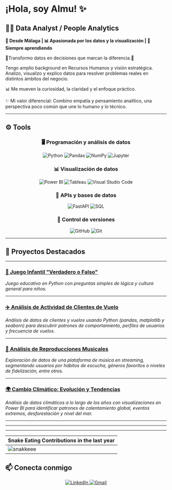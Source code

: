
# ¡Hola, soy **Almu**! ✨

## 👩‍💻 Data Analyst / People Analytics

**📍 Desde Málaga | 📊 Apasionada por los datos y la visualización | 🧠 Siempre aprendiendo**

🎯Transformo datos en decisiones que marcan la diferencia.🎯

Tengo amplio background en Recursos Humanos y visión estratégica. Analizo, visualizo y explico datos para resolver problemas reales en distintos ámbitos del negocio.

📊 Me mueven la curiosidad, la claridad y el enfoque práctico.

✨ Mi valor diferencial: Combino empatía y pensamiento analítico, una perspectiva poco común que une lo humano y lo técnico.

---

## ⚙️ Tools

<h3 align="center"><strong>🖥️ Programación y análisis de datos</strong></h3>
<p align="center">
  <img alt="Python" src="https://img.shields.io/badge/Python-3776AB?style=for-the-badge&logo=python&logoColor=white" />
  <img alt="Pandas" src="https://img.shields.io/badge/Pandas-150458?style=for-the-badge&logo=pandas&logoColor=white" />
  <img alt="NumPy" src="https://img.shields.io/badge/NumPy-013243?style=for-the-badge&logo=numpy&logoColor=white" />
  <img alt="Jupyter" src="https://img.shields.io/badge/Jupyter-F37626?style=for-the-badge&logo=jupyter&logoColor=white" />
</p>

<h3 align="center"><strong>📊 Visualización de datos</strong></h3>
<p align="center">
  <img alt="Power BI" src="https://img.shields.io/badge/Power%20BI-FFB900?style=for-the-badge&logo=microsoft-power-bi&logoColor=black" />
  <img alt="Tableau" src="https://img.shields.io/badge/Tableau-3E99C1?style=for-the-badge&logo=tableau&logoColor=white" />
  <img alt="Visual Studio Code" src="https://img.shields.io/badge/VS%20Code-007ACC?style=for-the-badge&logo=visual-studio-code&logoColor=white" />
</p>

<h3 align="center"><strong>🔧 APIs y bases de datos</strong></h3>

<p align="center">
  <img alt="FastAPI" src="https://img.shields.io/badge/FastAPI-009688?style=for-the-badge&logo=fastapi&logoColor=white" />
  <img alt="SQL" src="https://img.shields.io/badge/SQL-4479A1?style=for-the-badge&logo=sqlite&logoColor=white" />
</p>

<h3 align="center"><strong>🔄 Control de versiones</strong></h3>
<p align="center">
  <img alt="GitHub" src="https://img.shields.io/badge/GitHub-181717?style=for-the-badge&logo=github&logoColor=white" />
  <img alt="Git" src="https://img.shields.io/badge/Git-F05032?style=for-the-badge&logo=git&logoColor=white" />
</p>

---

## 🚀 Proyectos Destacados

---

### **[🎯 Juego Infantil "Verdadero o Falso"](https://github.com/AlmuSF/juego_infantil_Verdadero-Falso)**  
*Juego educativo en Python con preguntas simples de lógica y cultura general para niños.*

---

### **[✈️ Análisis de Actividad de Clientes de Vuelo](https://github.com/AlmuSF/Customer-Flight-Activity)**  
*Análisis de datos de clientes y vuelos usando Python (pandas, matplotlib y seaborn) para descubrir patrones de comportamiento, perfiles de usuarios y frecuencia de vuelos.*

---

### **[🎵 Análisis de Reproducciones Musicales](https://github.com/AlmuSF/Proyecto-Music-stream)**  
*Exploración de datos de una plataforma de música en streaming, segmentando usuarios por hábitos de escucha, géneros favoritos o niveles de fidelización, entre otros.*

---

### **[🌍 Cambio Climático: Evolución y Tendencias](https://github.com/AlmuSF/Proyecto-Climate-change)**  
*Análisis de datos climáticos a lo largo de los años con visualizaciones en Power BI para identificar patrones de calentamiento global, eventos extremos, desforestación y nivel del mar.*

---


---

---
| Snake Eating Contributions in the last year |
| ------------------------------------------|
| ![snakkeee](https://github.com/user-attachments/assets/767354e9-fe1e-4009-b421-2f49388bfda5) | 


## 📫 Conecta conmigo

<p align="center">
  <a href="https://www.linkedin.com/in/almudena-sanchez-89232b1a3" target="_blank">
    <img alt="LinkedIn" src="https://img.shields.io/badge/LinkedIn-Almudena%20Sánchez-0A66C2?style=for-the-badge&logo=linkedin&logoColor=white" />
  </a>
  <a href="mailto:almudena.sanf@gmail.com">
    <img alt="Gmail" src="https://img.shields.io/badge/Gmail-almudena.sanf@gmail.com-D14836?style=for-the-badge&logo=gmail&logoColor=white" />
  </a>
</p>






